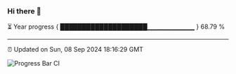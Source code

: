 ### Hi there 👋

⏳ Year progress { ████████████████████▁▁▁▁▁▁▁▁▁▁ } 68.79 %

---

⏰ Updated on Sun, 08 Sep 2024 18:16:29 GMT

![Progress Bar CI](https://github.com/liununu/liununu/workflows/Progress%20Bar%20CI/badge.svg)
